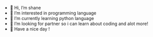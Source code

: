 - 👋 Hi, I’m shane
- 👀 I’m interested in programming language 
- 🌱 I’m currently learning python language 
- 💞️ I’m looking for partner so i can learn about coding and alot more!
- 💌 Have a nice day !


<!---
itzshane09/itzshane09 is a ✨ special ✨ repository because its `README.md` (this file) appears on your GitHub profile.
You can click the Preview link to take a look at your changes.
--->
